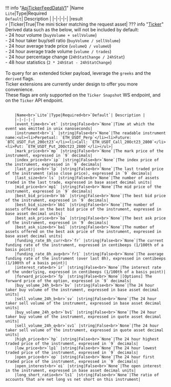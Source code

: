 !!! info "[ApiTickerFeedDataV1](/../../schemas/api_ticker_feed_data_v1)"
    |Name<br>`Lite`|Type|Required<br>`Default`| Description |
    |-|-|-|-|
    |result<br>`r` |Ticker|True|The mini ticker matching the request asset|
    ??? info "[Ticker](/../../schemas/ticker)"
        Derived data such as the below, will not be included by default:<br>  - 24 hour volume (`buyVolume + sellVolume`)<br>  - 24 hour taker buy/sell ratio (`buyVolume / sellVolume`)<br>  - 24 hour average trade price (`volumeQ / volumeU`)<br>  - 24 hour average trade volume (`volume / trades`)<br>  - 24 hour percentage change (`24hStatChange / 24hStat`)<br>  - 48 hour statistics (`2 * 24hStat - 24hStatChange`)<br><br>To query for an extended ticker payload, leverage the `greeks` and the `derived` flags.<br>Ticker extensions are currently under design to offer you more convenience.<br>These flags are only supported on the `Ticker Snapshot` WS endpoint, and on the `Ticker` API endpoint.<br><br>

        |Name<br>`Lite`|Type|Required<br>`Default`| Description |
        |-|-|-|-|
        |event_time<br>`et` |string|False<br>`None`|Time at which the event was emitted in unix nanoseconds|
        |instrument<br>`i` |string|False<br>`None`|The readable instrument name:<ul><li>Perpetual: `ETH_USDT_Perp`</li><li>Future: `BTC_USDT_Fut_20Oct23`</li><li>Call: `ETH_USDT_Call_20Oct23_2800`</li><li>Put: `ETH_USDT_Put_20Oct23_2800`</li></ul>|
        |mark_price<br>`mp` |string|False<br>`None`|The mark price of the instrument, expressed in `9` decimals|
        |index_price<br>`ip` |string|False<br>`None`|The index price of the instrument, expressed in `9` decimals|
        |last_price<br>`lp` |string|False<br>`None`|The last traded price of the instrument (also close price), expressed in `9` decimals|
        |last_size<br>`ls` |string|False<br>`None`|The number of assets traded in the last trade, expressed in base asset decimal units|
        |mid_price<br>`mp1` |string|False<br>`None`|The mid price of the instrument, expressed in `9` decimals|
        |best_bid_price<br>`bb` |string|False<br>`None`|The best bid price of the instrument, expressed in `9` decimals|
        |best_bid_size<br>`bb1` |string|False<br>`None`|The number of assets offered on the best bid price of the instrument, expressed in base asset decimal units|
        |best_ask_price<br>`ba` |string|False<br>`None`|The best ask price of the instrument, expressed in `9` decimals|
        |best_ask_size<br>`ba1` |string|False<br>`None`|The number of assets offered on the best ask price of the instrument, expressed in base asset decimal units|
        |funding_rate_8h_curr<br>`fr` |string|False<br>`None`|The current funding rate of the instrument, expressed in centibeeps (1/100th of a basis point)|
        |funding_rate_8h_avg<br>`fr1` |string|False<br>`None`|The average funding rate of the instrument (over last 8h), expressed in centibeeps (1/100th of a basis point)|
        |interest_rate<br>`ir` |string|False<br>`None`|The interest rate of the underlying, expressed in centibeeps (1/100th of a basis point)|
        |forward_price<br>`fp` |string|False<br>`None`|[Options] The forward price of the option, expressed in `9` decimals|
        |buy_volume_24h_b<br>`bv` |string|False<br>`None`|The 24 hour taker buy volume of the instrument, expressed in base asset decimal units|
        |sell_volume_24h_b<br>`sv` |string|False<br>`None`|The 24 hour taker sell volume of the instrument, expressed in base asset decimal units|
        |buy_volume_24h_q<br>`bv1` |string|False<br>`None`|The 24 hour taker buy volume of the instrument, expressed in quote asset decimal units|
        |sell_volume_24h_q<br>`sv1` |string|False<br>`None`|The 24 hour taker sell volume of the instrument, expressed in quote asset decimal units|
        |high_price<br>`hp` |string|False<br>`None`|The 24 hour highest traded price of the instrument, expressed in `9` decimals|
        |low_price<br>`lp1` |string|False<br>`None`|The 24 hour lowest traded price of the instrument, expressed in `9` decimals|
        |open_price<br>`op` |string|False<br>`None`|The 24 hour first traded price of the instrument, expressed in `9` decimals|
        |open_interest<br>`oi` |string|False<br>`None`|The open interest in the instrument, expressed in base asset decimal units|
        |long_short_ratio<br>`ls1` |string|False<br>`None`|The ratio of accounts that are net long vs net short on this instrument|
